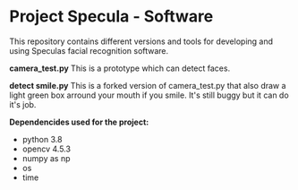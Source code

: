 # Project Specula - Software

This repository contains different versions and tools for developing and using Speculas facial recognition software.

__camera_test.py__
This is a prototype which can detect faces.

__detect smile.py__
This is a forked version of camera_test.py that also draw a light green box arround your mouth if you smile. It's still buggy but it can do it's job.

__Dependencides used for the project:__
- python 3.8
- opencv 4.5.3
- numpy as np
- os
- time
